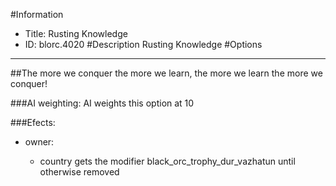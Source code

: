 #Information
 - Title: Rusting Knowledge
 - ID: blorc.4020
#Description
Rusting Knowledge
#Options

___
##The more we conquer the more we learn, the more we learn the more we conquer!

###AI weighting:
AI weights this option at 10


###Efects:<ul><li>owner:</li><ul><li>country gets the modifier black_orc_trophy_dur_vazhatun until otherwise removed</li></ul></ul>
